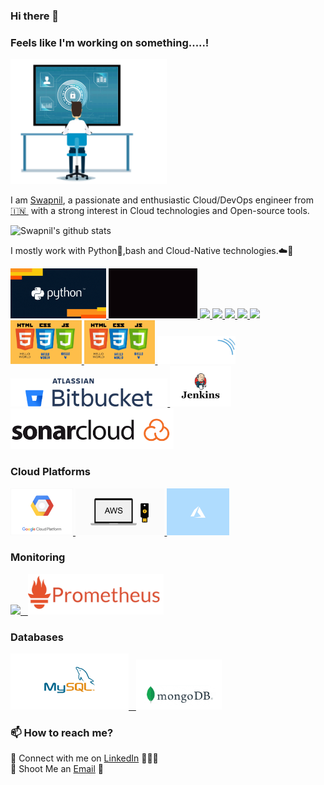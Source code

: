 ### Hi there 👋
### Feels like I'm working on something.....!
<p float="left">
  <a href="" target="_blank" >
    <img src="https://raw.githubusercontent.com/swapnil-dot/images/master/clouden.gif"  height="200" />
  </a> 
 </p>


I am [Swapnil](), a passionate and enthusiastic Cloud/DevOps engineer from [🇮🇳 ](https://en.wikipedia.org/wiki/India)&nbsp;with a strong interest in Cloud technologies and Open-source tools.

![Swapnil's github stats](https://github-readme-stats.vercel.app/api?username=swapnil-dot&show_icons=true&hide=contribs,prs&cache_seconds=86400&theme=great-gatsby)
 

I mostly work with Python🐍,bash and Cloud-Native technologies.☁️🚀


<p float="left">
  <a href="https://www.python.org/" target="_blank" >
    <img src="https://raw.githubusercontent.com/swapnil-dot/images/master/python.gif"  height="80" />
  </a>
    <a href="" target="_blank" >
    <img src="https://raw.githubusercontent.com/swapnil-dot/images/master/backstage.gif"  height="80" />
  </a>
  <a href="https://www.docker.com/" target="_blank" >
    <img src="https://raw.githubusercontent.com/itsksaurabh/itsksaurabh/master/assets/docker.gif"  height="80" /> 
  </a>
  <a href="https://kubernetes.io/" target="_blank" >
    <img src="https://raw.githubusercontent.com/itsksaurabh/itsksaurabh/master/assets/k8s.gif"  height="75" />
  </a>
  <a href="https://docs.gitlab.com/ee/ci/" target="_blank" >
    <img src="https://raw.githubusercontent.com/itsksaurabh/itsksaurabh/master/assets/cicd.gif"  height="65" />
  </a>
  <a href="https://www.terraform.io/" target="_blank" >
    <img src="https://raw.githubusercontent.com/itsksaurabh/itsksaurabh/master/assets/terraform.gif" width="120" />
  </a>
  <a href="https://helm.sh/" target="_blank" >
    <img src="https://raw.githubusercontent.com/itsksaurabh/itsksaurabh/master/assets/helm.gif"  height="75" />
  </a>
  <a href="https://www.w3.org/wiki/The_web_standards_model_-_HTML_CSS_and_JavaScript" target="_blank" >
    <img src="https://raw.githubusercontent.com/swapnil-dot/images/master/html.gif" height="70" />
  </a>
  <a href="https://www.w3.org/wiki/The_web_standards_model_-_HTML_CSS_and_JavaScript" target="_blank" >
    <img src="https://raw.githubusercontent.com/swapnil-dot/images/master/html.gif" height="70" />
  </a>
  <a href="https://docs.gitlab.com/ee/ci/" target="_blank" >
    <img src="https://raw.githubusercontent.com/swapnil-dot/images/master/logo.svg"  height="45" />
  </a>
  <a href="https://docs.gitlab.com/ee/ci/" target="_blank" >
    <img src="https://raw.githubusercontent.com/swapnil-dot/images/master/bit.svg"  height="45" />
  </a>
  <a href="https://docs.gitlab.com/ee/ci/" target="_blank" >
    <img src="https://raw.githubusercontent.com/swapnil-dot/images/master/jenkins1.png"  height="65" />
  </a>
  
  <a href="https://docs.gitlab.com/ee/ci/" target="_blank" >
    <img src="https://raw.githubusercontent.com/swapnil-dot/images/master/sonar1.png"  height="65" />
  </a>
 </p>
  
### Cloud Platforms
  
 <p float="left">
  <a href="https://cloud.google.com/" target="_blank" >
    <img src="https://raw.githubusercontent.com/swapnil-dot/images/master/google.gif"  height="75" />
  </a> 
  <a href="https://aws.amazon.com/" target="_blank" >
    <img src="https://raw.githubusercontent.com/swapnil-dot/images/master/aws.gif"  height="75" />
  </a>
  <a href="https://azure.microsoft.com/en-in/" target="_blank" >
    <img src="https://raw.githubusercontent.com/swapnil-dot/images/master/azure.gif"  height="75" />
  </a> 
 </p>
  
### Monitoring
  
 <p float="left">
  <a href="https://grafana.com/" target="_blank" >
    <img src="https://raw.githubusercontent.com/itsksaurabh/itsksaurabh/master/assets/grafana.gif" height="60" />&nbsp;&nbsp;
  </a>
  <a href="https://prometheus.io/" target="_blank" >
    <img src="https://raw.githubusercontent.com/swapnil-dot/images/master/prom.png" height="65" />
  </a>
</p>

### Databases
  
 <p float="left">
  <a href="https://www.mysql.com/" target="_blank" >
    <img src="https://raw.githubusercontent.com/swapnil-dot/images/master/sql.gif" height="90" />&nbsp;&nbsp;
  </a>
  <a href="https://www.mongodb.com/" target="_blank" >
    <img src="https://raw.githubusercontent.com/swapnil-dot/images/master/mongo.gif" height="80" />
  </a>
</p>

### 📫 How to reach me? 
  🌟 Connect with me on [LinkedIn](https://www.linkedin.com/in/swapnil-chandra-4114161aa) 👨🏻‍💻 <br>
  🌟 Shoot Me an [Email](mailto:swapnilchandra@protonmail.com) 💌 <br>
